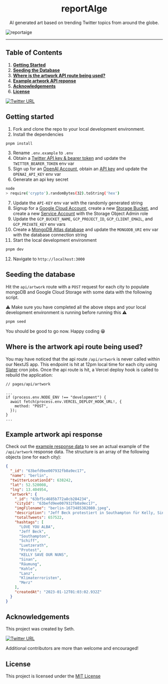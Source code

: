 <h1 align="center">reportAIge</h1>

<p align="center">AI generated art based on trending Twitter topics from around the globe.</p>

![reportaige](https://user-images.githubusercontent.com/63591760/212368720-ac797f7f-7f85-47c9-bbe0-282b0fb112b1.png)

---

## Table of Contents
1. <a href="#getting-started"><strong>Getting Started</strong></a>
2. <a href="#seeding-the-database"><strong>Seeding the Database</strong></a>
3. <a href="#where-is-the-artwork-api-route-being-used"><strong>Where is the artwork API route being used?</strong></a>
4. <a href="#example-artwork-api-response"><strong>Example artwork API reponse</strong></a>
5. <a href="#acknowledgements"><strong>Acknowledgements</strong></a>
6. <a href="#license"><strong>License</strong></a>

[![Twitter URL](https://img.shields.io/twitter/url/https/twitter.com/reportaige.svg?style=social&label=Follow%20%40reportaige)](https://twitter.com/reportaige)

## Getting started
1. Fork and clone the repo to your local development environment.
2. Install the dependencies
```bash
pnpm install
```
3. Rename `.env.example` to `.env`
4. Obtain a [Twitter API key & bearer token](https://developer.twitter.com/en/docs/authentication/oauth-1-0a/api-key-and-secret) and update the `TWITTER_BEARER_TOKEN` env var
5. Sign up for an [OpenAI Account](https://openai.com/api/), obtain an [API key](https://beta.openai.com/account/api-keys) and update the `OPENAI_API_KEY` env var
6. Generate an api key secret
```bash
node
> require('crypto').randomBytes(32).toString('hex')
```
7. Update the `API-KEY` env var with the randomly generated string
8. Signup for a [Google Cloud Account](https://cloud.google.com/), create a new [Storage Bucket](https://cloud.google.com/storage/docs/creating-buckets#create_a_new_bucket), and create a new [Service Account](https://cloud.google.com/iam/docs/creating-managing-service-accounts#creating) with the Storage Object Admin role
9. Update the `GCP_BUCKET_NAME`, `GCP_PROJECT_ID`, `GCP_CLIENT_EMAIL`, and `GCP_PRIVATE_KEY` env vars
10. Create a [MongoDB Atlas database](https://www.mongodb.com/docs/atlas/getting-started/) and update the `MONGODB_URI` env var with the database connection string
11. Start the local development environment
```bash
pnpm dev
```
12. Navigate to `http://localhost:3000`

## Seeding the database
Hit the `api/artwork` route with a `POST` request for each city to populate mongoDB and Google Cloud Storage with some data with the following script.

⚠️ Make sure you have completed all the above steps and your local development environment is running before running this ⚠️
```bash
pnpm seed
```
You should be good to go now. Happy coding 😁

## Where is the artwork api route being used?
You may have noticed that the api route `/api/artwork` is never called within our NextJS app. This endpoint is hit at 12pm local time for each city using [Slater](https://tryslater.com) cron jobs. Once the api route is hit, a Vercel deploy hook is called to rebuild the application:
```tsx
// pages/api/artwork

...
if (process.env.NODE_ENV !== "development") {
  await fetch(process.env.VERCEL_DEPLOY_HOOK_URL!, {
    method: "POST",
  });
}
...
```

## Example artwork api response
Check out the [example response data](./data/artwork-api-response-example.json) to see an actual example of the `/api/artwork` response data.
The structure is an array of the following objects (one for each city):
```json
{
  "_id": "63befd9ee007932fb0a9ec17",
  "name": "berlin",
  "twitterLocationId": 638242,
  "lat": 52.520008,
  "lng": 13.404954,
  "artwork": {
    "_id": "63bf5c4685b772a8cb284234",
    "cityId": "63befd9ee007932fb0a9ec17",
    "imgFilename": "berlin-1673485382080.jpeg",
    "description": "Jeff Beck protestiert in Southampton für Kelly, Sinan, Rumung, Kohle, Lanz, Klimaterroristen und Luetzerath.",
    "totalTweets": 657522,
    "hashtags": [
      "LOVE YOU ALBA",
      "Jeff Beck",
      "Southampton",
      "Schiff",
      "Luetzerath",
      "Protest",
      "KELLY SAVE OUR NUNS",
      "Sinan",
      "Räumung",
      "Kohle",
      "Lanz",
      "Klimaterroristen",
      "Merz"
    ],
    "createdAt": "2023-01-12T01:03:02.932Z"
  }
}
```

## Acknowledgements

This project was created by Seth.

[![Twitter URL](https://img.shields.io/twitter/url/https/twitter.com/sethmckilla.svg?style=social&label=Follow%20%40sethmckilla)](https://twitter.com/sethmckilla)

Additional contributors are more than welcome and encouraged!

## License

This project is licensed under the [MIT License](./LICENSE)

